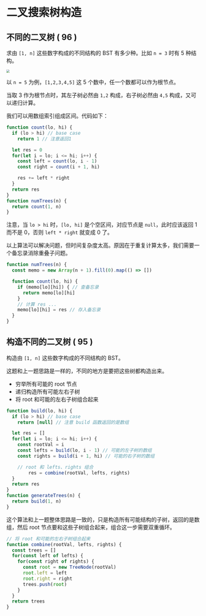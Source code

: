# 二叉搜索树构造

## 不同的二叉树 ( 96 )

求由 `[1, n]` 这些数字构成的不同结构的 BST 有多少种。比如 `n = 3` 时有 5 种结构。

<img class="img-mid" src="http://rt9iekfji.hn-bkt.clouddn.com/e6c9d24egy1h5uml7ykt1j20p1066dg6.jpg" style="zoom:50%;" />

以 `n = 5` 为例，`[1,2,3,4,5]` 这 5 个数中，任一个数都可以作为根节点。

当取 3 作为根节点时，其左子树必然由 `1,2` 构成，右子树必然由 `4,5` 构成，又可以递归计算。

我们可以用数组索引组成区间。代码如下：

```javascript
function count(lo, hi) {
  if (lo > hi) // base case
    return 1 // 注意返回1

  let res = 0
  for(let i = lo; i <= hi; i++) {
    const left = count(lo, i - 1)
    const right = count(i + 1, hi)

    res += left * right
  }
  return res
}
function numTrees(n) {
  return count(1, n)
}
```

注意，当 `lo > hi` 时，`[lo, hi]` 是个空区间，对应节点是 `null`，此时应该返回 1 而不是 0，否则 `left * right` 就变成 0 了。

以上算法可以解决问题，但时间复杂度太高。原因在于重复计算太多，我们需要一个备忘录消除重叠子问题。

```javascript
function numTrees(n) {
  const memo = new Array(n + 1).fill(0).map(() => [])

  function count(lo, hi) {
    if (memo[lo][hi]) { // 查备忘录
      return memo[lo][hi]
    }
    // 计算 res ...
    memo[lo][hi] = res // 存入备忘录
  }
}
```

## 构造不同的二叉树 ( 95 )

构造由 `[1, n]` 这些数字构成的不同结构的 BST。

这题和上一题思路是一样的，不同的地方是要把这些树都构造出来。

* 穷举所有可能的 root 节点
* 递归构造所有可能左右子树
* 将 root 和可能的左右子树组合起来

```javascript
function build(lo, hi) {
  if (lo > hi) // base case
    return [null] // 注意 build 函数返回的是数组

  let res = []
  for(let i = lo; i <= hi; i++) {
    const rootVal = i
    const lefts = build(lo, i - 1) // 可能的左子树的数组
    const rights = build(i + 1, hi) // 可能的右子树的数组

    // root 和 lefts、rights 组合
		res = combine(rootVal, lefts, rights)
  }
  return res
}
function generateTrees(n) {
  return build(1, n)
}
```

这个算法和上一题整体思路是一致的，只是构造所有可能结构的子树，返回的是数组，然后 root 节点要和这些子树组合起来，组合这一步需要双重循环。

```javascript
// 将 root 和可能的左右子树组合起来
function combine(rootVal, lefts, rights) {
  const trees = []
  for(const left of lefts) {
    for(const right of rights) {
      const root = new TreeNode(rootVal)
      root.left = left
      root.right = right
      trees.push(root)
    }
  }
  return trees
}
```
